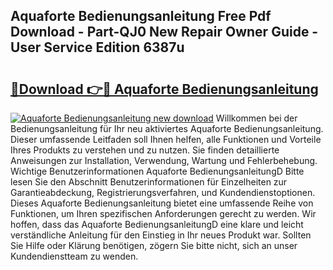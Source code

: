 ## Aquaforte Bedienungsanleitung Free Pdf Download - Part-QJ0 New Repair Owner Guide - User Service Edition 6387u

# <h2><a href="http://df0yyqw.blite.top/?on=Aquaforte+Bedienungsanleitung">🔗Download 👉🔴 Aquaforte Bedienungsanleitung</a></h2>

[![Aquaforte Bedienungsanleitung new download](https://i.imgur.com/lujVjoI.png)](http://df0yyqw.blite.top/?on=Aquaforte+Bedienungsanleitung)
Willkommen bei der Bedienungsanleitung für Ihr neu aktiviertes Aquaforte Bedienungsanleitung. Dieser umfassende Leitfaden soll Ihnen helfen, alle Funktionen und Vorteile Ihres Produkts zu verstehen und zu nutzen. Sie finden detaillierte Anweisungen zur Installation, Verwendung, Wartung und Fehlerbehebung. Wichtige Benutzerinformationen Aquaforte BedienungsanleitungD Bitte lesen Sie den Abschnitt Benutzerinformationen für Einzelheiten zur Garantieabdeckung, Registrierungsverfahren, und Kundendienstoptionen. Dieses Aquaforte Bedienungsanleitung bietet eine umfassende Reihe von Funktionen, um Ihren spezifischen Anforderungen gerecht zu werden. Wir hoffen, dass das Aquaforte BedienungsanleitungD eine klare und leicht verständliche Anleitung für den Einstieg in Ihr neues Produkt war. Sollten Sie Hilfe oder Klärung benötigen, zögern Sie bitte nicht, sich an unser Kundendienstteam zu wenden.
